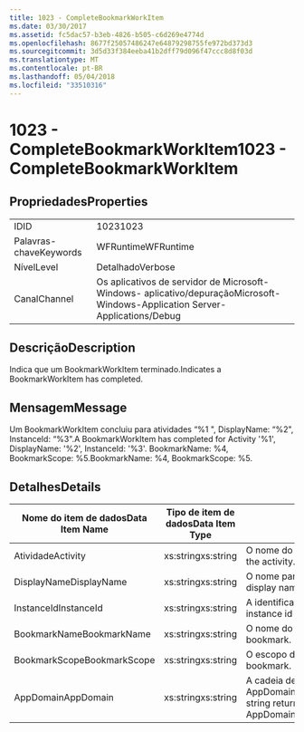 ```yaml
---
title: 1023 - CompleteBookmarkWorkItem
ms.date: 03/30/2017
ms.assetid: fc5dac57-b3eb-4826-b505-c6d269e4774d
ms.openlocfilehash: 8677f25057486247e64879298755fe972bd373d3
ms.sourcegitcommit: 3d5d33f384eeba41b2dff79d096f47ccc8d8f03d
ms.translationtype: MT
ms.contentlocale: pt-BR
ms.lasthandoff: 05/04/2018
ms.locfileid: "33510316"
---
```

# <a name="1023---completebookmarkworkitem"></a><span data-ttu-id="73f5b-102">1023 - CompleteBookmarkWorkItem</span><span class="sxs-lookup"><span data-stu-id="73f5b-102">1023 - CompleteBookmarkWorkItem</span></span>
## <a name="properties"></a><span data-ttu-id="73f5b-103">Propriedades</span><span class="sxs-lookup"><span data-stu-id="73f5b-103">Properties</span></span>  
  
|||  
|-|-|  
|<span data-ttu-id="73f5b-104">ID</span><span class="sxs-lookup"><span data-stu-id="73f5b-104">ID</span></span>|<span data-ttu-id="73f5b-105">1023</span><span class="sxs-lookup"><span data-stu-id="73f5b-105">1023</span></span>|  
|<span data-ttu-id="73f5b-106">Palavras-chave</span><span class="sxs-lookup"><span data-stu-id="73f5b-106">Keywords</span></span>|<span data-ttu-id="73f5b-107">WFRuntime</span><span class="sxs-lookup"><span data-stu-id="73f5b-107">WFRuntime</span></span>|  
|<span data-ttu-id="73f5b-108">Nível</span><span class="sxs-lookup"><span data-stu-id="73f5b-108">Level</span></span>|<span data-ttu-id="73f5b-109">Detalhado</span><span class="sxs-lookup"><span data-stu-id="73f5b-109">Verbose</span></span>|  
|<span data-ttu-id="73f5b-110">Canal</span><span class="sxs-lookup"><span data-stu-id="73f5b-110">Channel</span></span>|<span data-ttu-id="73f5b-111">Os aplicativos de servidor de Microsoft-Windows- aplicativo/depuração</span><span class="sxs-lookup"><span data-stu-id="73f5b-111">Microsoft-Windows-Application Server-Applications/Debug</span></span>|  
  
## <a name="description"></a><span data-ttu-id="73f5b-112">Descrição</span><span class="sxs-lookup"><span data-stu-id="73f5b-112">Description</span></span>  
 <span data-ttu-id="73f5b-113">Indica que um BookmarkWorkItem terminado.</span><span class="sxs-lookup"><span data-stu-id="73f5b-113">Indicates a BookmarkWorkItem has completed.</span></span>  
  
## <a name="message"></a><span data-ttu-id="73f5b-114">Mensagem</span><span class="sxs-lookup"><span data-stu-id="73f5b-114">Message</span></span>  
 <span data-ttu-id="73f5b-115">Um BookmarkWorkItem concluiu para atividades “%1 ", DisplayName: “%2", InstanceId: “%3".</span><span class="sxs-lookup"><span data-stu-id="73f5b-115">A BookmarkWorkItem has completed for Activity '%1', DisplayName: '%2', InstanceId: '%3'.</span></span> <span data-ttu-id="73f5b-116">BookmarkName: %4, BookmarkScope: %5.</span><span class="sxs-lookup"><span data-stu-id="73f5b-116">BookmarkName: %4, BookmarkScope: %5.</span></span>  
  
## <a name="details"></a><span data-ttu-id="73f5b-117">Detalhes</span><span class="sxs-lookup"><span data-stu-id="73f5b-117">Details</span></span>  
  
|<span data-ttu-id="73f5b-118">Nome do item de dados</span><span class="sxs-lookup"><span data-stu-id="73f5b-118">Data Item Name</span></span>|<span data-ttu-id="73f5b-119">Tipo de item de dados</span><span class="sxs-lookup"><span data-stu-id="73f5b-119">Data Item Type</span></span>|<span data-ttu-id="73f5b-120">Descrição</span><span class="sxs-lookup"><span data-stu-id="73f5b-120">Description</span></span>|  
|--------------------|--------------------|-----------------|  
|<span data-ttu-id="73f5b-121">Atividade</span><span class="sxs-lookup"><span data-stu-id="73f5b-121">Activity</span></span>|<span data-ttu-id="73f5b-122">xs:string</span><span class="sxs-lookup"><span data-stu-id="73f5b-122">xs:string</span></span>|<span data-ttu-id="73f5b-123">O nome do tipo de atividade.</span><span class="sxs-lookup"><span data-stu-id="73f5b-123">The type name of the activity.</span></span>|  
|<span data-ttu-id="73f5b-124">DisplayName</span><span class="sxs-lookup"><span data-stu-id="73f5b-124">DisplayName</span></span>|<span data-ttu-id="73f5b-125">xs:string</span><span class="sxs-lookup"><span data-stu-id="73f5b-125">xs:string</span></span>|<span data-ttu-id="73f5b-126">O nome para exibição de atividade.</span><span class="sxs-lookup"><span data-stu-id="73f5b-126">The display name of the activity.</span></span>|  
|<span data-ttu-id="73f5b-127">InstanceId</span><span class="sxs-lookup"><span data-stu-id="73f5b-127">InstanceId</span></span>|<span data-ttu-id="73f5b-128">xs:string</span><span class="sxs-lookup"><span data-stu-id="73f5b-128">xs:string</span></span>|<span data-ttu-id="73f5b-129">A identificação de instância de atividade.</span><span class="sxs-lookup"><span data-stu-id="73f5b-129">The instance id of the activity.</span></span>|  
|<span data-ttu-id="73f5b-130">BookmarkName</span><span class="sxs-lookup"><span data-stu-id="73f5b-130">BookmarkName</span></span>|<span data-ttu-id="73f5b-131">xs:string</span><span class="sxs-lookup"><span data-stu-id="73f5b-131">xs:string</span></span>|<span data-ttu-id="73f5b-132">O nome do indicador.</span><span class="sxs-lookup"><span data-stu-id="73f5b-132">The name of the bookmark.</span></span>|  
|<span data-ttu-id="73f5b-133">BookmarkScope</span><span class="sxs-lookup"><span data-stu-id="73f5b-133">BookmarkScope</span></span>|<span data-ttu-id="73f5b-134">xs:string</span><span class="sxs-lookup"><span data-stu-id="73f5b-134">xs:string</span></span>|<span data-ttu-id="73f5b-135">O escopo do indexador.</span><span class="sxs-lookup"><span data-stu-id="73f5b-135">The scope of the bookmark.</span></span>|  
|<span data-ttu-id="73f5b-136">AppDomain</span><span class="sxs-lookup"><span data-stu-id="73f5b-136">AppDomain</span></span>|<span data-ttu-id="73f5b-137">xs:string</span><span class="sxs-lookup"><span data-stu-id="73f5b-137">xs:string</span></span>|<span data-ttu-id="73f5b-138">A cadeia de caracteres retornada por AppDomain.CurrentDomain.FriendlyName.</span><span class="sxs-lookup"><span data-stu-id="73f5b-138">The string returned by AppDomain.CurrentDomain.FriendlyName.</span></span>|
